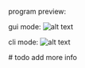 program preview:

gui mode:
![alt text](https://cdn.discordapp.com/attachments/1003682237201530922/1134282281125675078/image.png)

cli mode:
![alt text](https://cdn.discordapp.com/attachments/1091065185038504078/1134286509562929232/image.png)

\# todo add more info